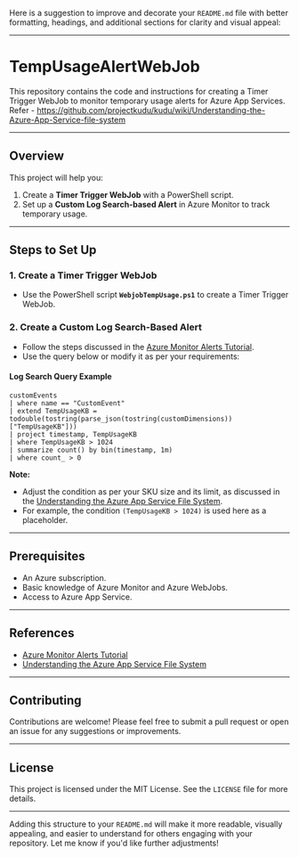 Here is a suggestion to improve and decorate your `README.md` file with better formatting, headings, and additional sections for clarity and visual appeal:

---

# TempUsageAlertWebJob

This repository contains the code and instructions for creating a Timer Trigger WebJob to monitor temporary usage alerts for Azure App Services.
Refer - https://github.com/projectkudu/kudu/wiki/Understanding-the-Azure-App-Service-file-system

---

## Overview

This project will help you:
1. Create a **Timer Trigger WebJob** with a PowerShell script.
2. Set up a **Custom Log Search-based Alert** in Azure Monitor to track temporary usage.

---

## Steps to Set Up

### 1. Create a Timer Trigger WebJob
- Use the PowerShell script **`WebjobTempUsage.ps1`** to create a Timer Trigger WebJob.

### 2. Create a Custom Log Search-Based Alert
- Follow the steps discussed in the [Azure Monitor Alerts Tutorial](https://learn.microsoft.com/en-us/azure/azure-monitor/alerts/tutorial-log-alert).
- Use the query below or modify it as per your requirements:

#### Log Search Query Example
```kusto
customEvents
| where name == "CustomEvent"
| extend TempUsageKB = todouble(tostring(parse_json(tostring(customDimensions))["TempUsageKB"]))
| project timestamp, TempUsageKB
| where TempUsageKB > 1024
| summarize count() by bin(timestamp, 1m)
| where count_ > 0
```

**Note:**  
- Adjust the condition as per your SKU size and its limit, as discussed in the [Understanding the Azure App Service File System](https://github.com/projectkudu/kudu/wiki/Understanding-the-Azure-App-Service-file-system).  
- For example, the condition `(TempUsageKB > 1024)` is used here as a placeholder.

---

## Prerequisites

- An Azure subscription.
- Basic knowledge of Azure Monitor and Azure WebJobs.
- Access to Azure App Service.

---

## References

- [Azure Monitor Alerts Tutorial](https://learn.microsoft.com/en-us/azure/azure-monitor/alerts/tutorial-log-alert)
- [Understanding the Azure App Service File System](https://github.com/projectkudu/kudu/wiki/Understanding-the-Azure-App-Service-file-system)

---

## Contributing

Contributions are welcome! Please feel free to submit a pull request or open an issue for any suggestions or improvements.

---

## License

This project is licensed under the MIT License. See the `LICENSE` file for more details.

---

Adding this structure to your `README.md` will make it more readable, visually appealing, and easier to understand for others engaging with your repository. Let me know if you'd like further adjustments!
